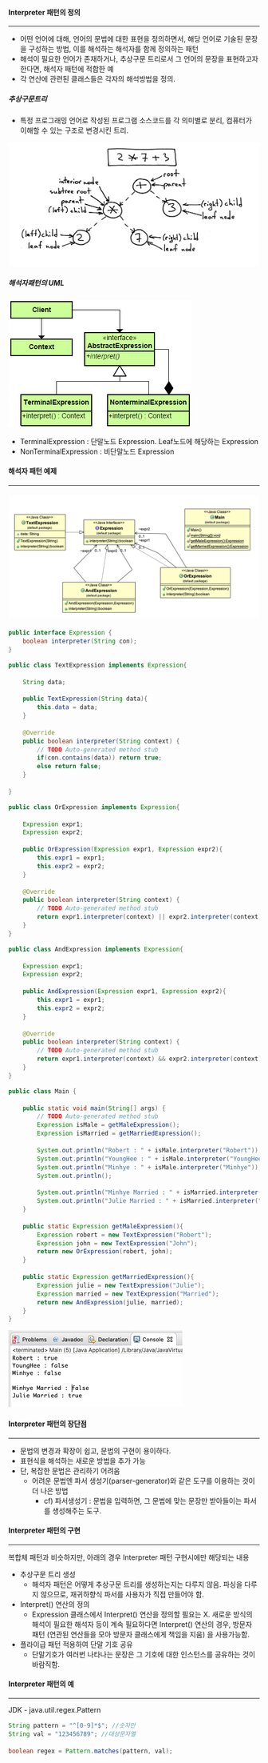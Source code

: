 #### Interpreter 패턴의 정의

------

* 어떤 언어에 대해, 언어의 문법에 대한 표현을 정의하면서, 해당 언어로 기술된 문장을 구성하는 방법, 이를 해석하는 해석자를 함께 정의하는 패턴
* 해석이 필요한 언어가 존재하거나, 추상구문 트리로서 그 언어의 문장을 표현하고자 한다면, 해석자 패턴에 적합한 예
* 각 연산에 관련된 클래스들은 각자의 해석방법을 정의.

##### 추상구문트리

* 특정 프로그래밍 언어로 작성된 프로그램 소스코드를 각 의미별로 분리, 컴퓨터가 이해할 수 있는 구조로 변경시킨 트리.

![ast](../../resource/behavioral-patterns/ast.png)

##### 해석자패턴의 UML

![Interpreter-pattern](../../resource/behavioral-patterns/Interpreter-pattern.png)

* TerminalExpression : 단말노드 Expression. Leaf노드에 해당하는 Expression
* NonTerminalExpression : 비단말노드 Expression

#### 해석자 패턴 예제

------

#### ![interpreter-example](../../resource/behavioral-patterns/interpreter-example.png)

```java
public interface Expression {
	boolean interpreter(String con);
}
```

```java
public class TextExpression implements Expression{

	String data;
	
	public TextExpression(String data){
		this.data = data;
	}
	
	@Override
	public boolean interpreter(String context) {
		// TODO Auto-generated method stub
		if(con.contains(data)) return true; 
		else return false;
	}
	
}
```

```java
public class OrExpression implements Expression{

	Expression expr1;
	Expression expr2;
	
	public OrExpression(Expression expr1, Expression expr2){
		this.expr1 = expr1;
		this.expr2 = expr2;
	}
	
	@Override
	public boolean interpreter(String context) {
		// TODO Auto-generated method stub
		return expr1.interpreter(context) || expr2.interpreter(context);
	}
}
```

```java
public class AndExpression implements Expression{

	Expression expr1;
	Expression expr2;
	
	public AndExpression(Expression expr1, Expression expr2){
		this.expr1 = expr1;
		this.expr2 = expr2;
	}
	
	@Override
	public boolean interpreter(String context) {
		// TODO Auto-generated method stub
		return expr1.interpreter(context) && expr2.interpreter(context);
	}
}
```

```java
public class Main {

	public static void main(String[] args) {
		// TODO Auto-generated method stub
		Expression isMale = getMaleExpression();
		Expression isMarried = getMarriedExpression();
		
		System.out.println("Robert : " + isMale.interpreter("Robert"));
		System.out.println("YoungHee : " + isMale.interpreter("YoungHee"));
		System.out.println("Minhye : " + isMale.interpreter("Minhye"));
		System.out.println();
		
		System.out.println("Minhye Married : " + isMarried.interpreter("Minhye Married"));
		System.out.println("Julie Married : " + isMarried.interpreter("Julie Married"));
	}
	
	public static Expression getMaleExpression(){
		Expression robert = new TextExpression("Robert");
		Expression john = new TextExpression("John");
		return new OrExpression(robert, john);
	}
	
	public static Expression getMarriedExpression(){
		Expression julie = new TextExpression("Julie");
		Expression married = new TextExpression("Married");
		return new AndExpression(julie, married);
	}
}
```

<img src="../../resource/behavioral-patterns/interpreter-result.png" alt="interpreter-result" style="zoom:50%;" />

#### Interpreter 패턴의 장단점

------

* 문법의 변경과 확장이 쉽고, 문법의 구현이 용이하다.
* 표현식을 해석하는 새로운 방법을 추가 가능
* 단, 복잡한 문법은 관리하기 어려움
  * 어려운 문법엔 파서 생성기(parser-generator)와 같은 도구를 이용하는 것이 더 나은 방법
    * cf) 파서생성기 : 문법을 입력하면, 그 문법에 맞는 문장만 받아들이는 파서를 생성해주는 도구.

#### Interpreter 패턴의 구현

------

복합체 패턴과 비슷하지만, 아래의 경우 Interpreter 패턴 구현시에만 해당되는 내용

* 추상구문 트리 생성
  * 해석자 패턴은 어떻게 추상구문 트리를 생성하는지는 다루지 않음. 파싱을 다루지 않으므로, 재귀하향식 파서를 사용자가 직접 만들어야 함.
* Interpret() 연산의 정의
  * Expression 클래스에서 Interpret() 연산을 정의할 필요는 X. 새로운 방식의 해석이 필요한 해석자 등이 계속 필요하다면 Interpret() 연산의 경우, 방문자 패턴 (연관된 연산들을 모아 방문자 클래스에게 책임을 지움) 을 사용가능함.
* 플라이급 패턴 적용하여 단말 기호 공유
  * 단말기호가 여러번 나타나는 문장은 그 기호에 대한 인스턴스를 공유하는 것이 바람직함.

#### Interpreter 패턴의 예

------

JDK - java.util.regex.Pattern

```java
String pattern = "^[0-9]*$"; //숫자만
String val = "123456789"; //대상문자열
        
boolean regex = Pattern.matches(pattern, val);
```

